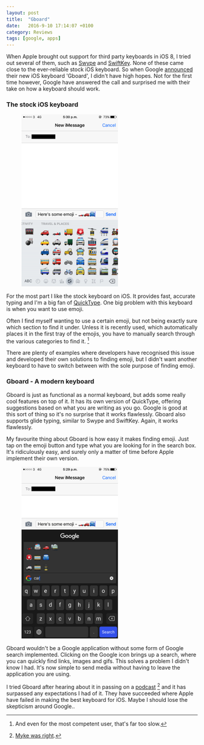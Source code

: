 ```yaml
---
layout: post
title:  "Gboard"
date:   2016-9-10 17:14:07 +0100
category: Reviews
tags: [google, apps]
---
```


When Apple brought out support for third party keyboards in iOS 8, I tried out several of them, such as [Swype](http://www.swype.com/product-features/ios/features.html) and [SwiftKey](https://swiftkey.com/en/keyboard/ios). None of these came close to the ever-reliable stock iOS keyboard. So when Google [announced](https://googleblog.blogspot.ie/2016/05/gboard-search-gifs-emojis-keyboard.html) their new iOS keyboard 'Gboard', I didn't have high hopes. Not for the first time however, Google have answered the call and surprised me with their take on how a keyboard should work. 

### The stock iOS keyboard 
<figure>
	<img src="/images/2016/9/stock-keyboard.png" width="254" alt="Stock iOS keyboard limitations" />
</figure>

For the most part I like the stock keyboard on iOS. It provides fast, accurate typing and I'm a big fan of [QuickType](http://www.imore.com/quicktype). One big problem with this keyboard is when you want to use emoji. 

Often I find myself wanting to use a certain emoji, but not being exactly sure which section to find it under. Unless it is recently used, which automatically places it in the first tray of the emojis, you have to manually search through the various categories to find it. [^1] 

There are plenty of examples where developers have recognised this issue and developed their own solutions to finding emoji, but I didn't want another keyboard to have to switch between with the sole purpose of finding emoji. 

### Gboard - A modern keyboard

Gboard is just as functional as a normal keyboard, but adds some really cool features on top of it. It has its own version of QuickType, offering suggestions based on what you are writing as you go. Google is good at this sort of thing so it's no surprise that it works flawlessly. Gboard also supports glide typing, similar to Swype and SwiftKey. Again, it works flawlessly. 

My favourite thing about Gboard is how easy it makes finding emoji. Just tap on the emoji button and type what you are looking for in the search box. It's ridiculously easy, and surely only a matter of time before Apple implement their own version. 

<figure>
	<img src="/images/2016/9/gboard-emoji.png" width="254" alt="Gboard's emoji search" />
</figure>

Gboard wouldn't be a Google application without some form of Google search implemented. Clicking on the Google icon brings up a search, where you can quickly find links, images and gifs. This solves a problem I didn't know I had. It's now simple to send media without having to leave the application you are using. 

I tried Gboard after hearing about it in passing on a [podcast](https://www.relay.fm/connected) [^2] and it has surpassed any expectations I had of it. They have succeeded where Apple have failed in making the best keyboard for iOS. Maybe I should lose the skepticism around Google..

[^1]: And even for the most competent user, that's far too slow. 
[^2]: [Myke was right](http://www.iOSstories.net).